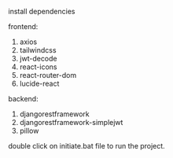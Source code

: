 install dependencies

frontend:

1. axios
2. tailwindcss
3. jwt-decode
4. react-icons
5. react-router-dom
6. lucide-react

backend:

1. djangorestframework
2. djangorestframework-simplejwt
3. pillow

double click on initiate.bat file to run the project.
